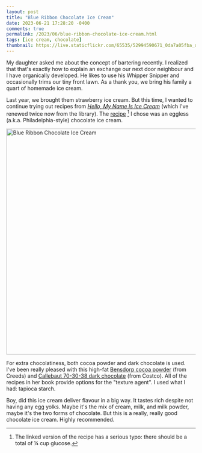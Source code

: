 ```yaml
---
layout: post
title: "Blue Ribbon Chocolate Ice Cream"
date: 2023-06-21 17:28:20 -0400
comments: true
permalink: /2023/06/blue-ribbon-chocolate-ice-cream.html
tags: [ice cream, chocolate]
thumbnail: https://live.staticflickr.com/65535/52994590671_0da7a05fba_q.jpg
---
```


My daughter asked me about the concept of bartering recently. I realized that that's exactly
how to explain an exchange our next door neighbour and I have organically developed. He likes to
use his Whipper Snipper and occasionally trims our tiny front lawn. As a thank you, we bring
his family a quart of homemade ice cream.

Last year, we brought them strawberry ice cream. But this time, I wanted to continue
trying out recipes from [_Hello, My Name Is Ice Cream_](https://www.hellomynameisicecream.com/)
(which I've renewed twice now from the library). The
[recipe](https://wgntv.com/midday-news/lunchbreak/lunchbreak-prepared-by-chef-dana-cree/) [^1]
I chose was an eggless (a.k.a. Philadelphia-style) chocolate ice cream. 

<a data-flickr-embed="true" href="https://www.flickr.com/photos/gnuf/52994590671/" title="Blue Ribbon Chocolate Ice Cream"><img src="https://live.staticflickr.com/65535/52994590671_0da7a05fba_c.jpg" width="800" height="600" alt="Blue Ribbon Chocolate Ice Cream"/></a><script async src="//embedr.flickr.com/assets/client-code.js" charset="utf-8"></script>

For extra chocolatiness, both cocoa powder and dark chocolate is used. I've been really pleased
with this high-fat [Bensdorp cocoa powder](https://creeds.com/products/cocoa-powder-bensdorp-dutch-processed-22-24-500g)
(from Creeds) 
and [Callebaut 70-30-38 dark chocolate](https://www.callebaut.com/en-CA/products/70-30-38NV-554) (from Costco).
All of the recipes in her book provide options for the "texture agent". I used what I had: tapioca starch.

Boy, did this ice cream deliver flavour in a big way. It tastes rich despite not having any egg yolks.
Maybe it's the mix of cream, milk, and milk powder, maybe it's the two forms of chocolate.
But this is a really, really good chocolate ice cream. Highly recommended.


[^1]: The linked version of the recipe has a serious typo: there should be a total of &frac14; cup glucose.




